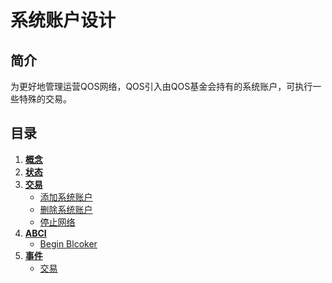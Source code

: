 # 系统账户设计

## 简介

为更好地管理运营QOS网络，QOS引入由QOS基金会持有的系统账户，可执行一些特殊的交易。

## 目录

1. **[概念](1_concepts.md)**
2. **[状态](2_state.md)**
3. **[交易](3_txs.md)**
    - [添加系统账户](3_txs.md#添加系统账户)
    - [删除系统账户](3_txs.md#删除系统账户)
    - [停止网络](3_txs.md#停止网络)
4. **[ABCI](4_abci.md)**
    - [Begin Blcoker](4_abci.md#beginblocker)
5. **[事件](5_events.md)**
    - [交易](5_events.md#交易)
